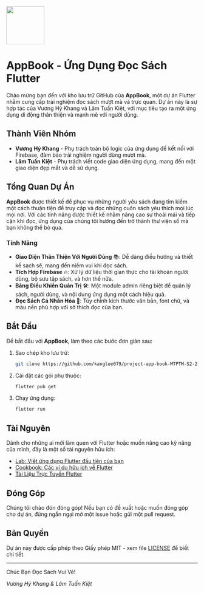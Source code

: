 <img src="https://github.com/kanglee079/project-app-book-MTPTM-S2-20TH_N1_01/assets/89653821/c57f38e3-14de-493e-8e91-549e68e07199" width="100" height="auto">

# AppBook - Ứng Dụng Đọc Sách Flutter 

Chào mừng bạn đến với kho lưu trữ GitHub của **AppBook**, một dự án Flutter nhằm cung cấp trải nghiệm đọc sách mượt mà và trực quan. Dự án này là sự hợp tác của Vương Hỷ Khang và Lâm Tuấn Kiệt, với mục tiêu tạo ra một ứng dụng di động thân thiện và mạnh mẽ với người dùng.

## Thành Viên Nhóm

- **Vương Hỷ Khang** - Phụ trách toàn bộ logic của ứng dụng để kết nối với Firebase, đảm bảo trải nghiệm người dùng mượt mà.
- **Lâm Tuấn Kiệt** - Phụ trách viết code giao diện ứng dụng, mang đến một giao diện đẹp mắt và dễ sử dụng.

## Tổng Quan Dự Án

**AppBook** được thiết kế để phục vụ những người yêu sách đang tìm kiếm một cách thuận tiện để truy cập và đọc những cuốn sách yêu thích mọi lúc mọi nơi. Với các tính năng được thiết kế nhằm nâng cao sự thoải mái và tiếp cận khi đọc, ứng dụng của chúng tôi hướng đến trở thành thư viện số mà bạn không thể bỏ qua.

### Tính Năng

- **Giao Diện Thân Thiện Với Người Dùng** 📚: Dễ dàng điều hướng và thiết kế sạch sẽ, mang đến niềm vui khi đọc sách.
- **Tích Hợp Firebase** 🔥: Xử lý dữ liệu thời gian thực cho tài khoản người dùng, bộ sưu tập sách, và hơn thế nữa.
- **Bảng Điều Khiển Quản Trị** 🛠️: Một module admin riêng biệt để quản lý sách, người dùng, và nội dung ứng dụng một cách hiệu quả.
- **Đọc Sách Cá Nhân Hóa** 📖: Tùy chỉnh kích thước văn bản, font chữ, và màu nền phù hợp với sở thích đọc của bạn.

## Bắt Đầu

Để bắt đầu với **AppBook**, làm theo các bước đơn giản sau:

1. Sao chép kho lưu trữ:
   ```bash
   git clone https://github.com/kanglee079/project-app-book-MTPTM-S2-20TH_N1_01
   ```
2. Cài đặt các gói phụ thuộc:
   ```bash
   flutter pub get
   ```
3. Chạy ứng dụng:
   ```bash
   flutter run
   ```

## Tài Nguyên

Dành cho những ai mới làm quen với Flutter hoặc muốn nâng cao kỹ năng của mình, đây là một số tài nguyên hữu ích:

- [Lab: Viết ứng dụng Flutter đầu tiên của bạn](https://docs.flutter.dev/get-started/codelab)
- [Cookbook: Các ví dụ hữu ích về Flutter](https://docs.flutter.dev/cookbook)
- [Tài Liệu Trực Tuyến Flutter](https://docs.flutter.dev/)

## Đóng Góp

Chúng tôi chào đón đóng góp! Nếu bạn có đề xuất hoặc muốn đóng góp cho dự án, đừng ngần ngại mở một issue hoặc gửi một pull request.

## Bản Quyền

Dự án này được cấp phép theo Giấy phép MIT - xem file [LICENSE](LICENSE) để biết chi tiết.

---

Chúc Bạn Đọc Sách Vui Vẻ!

_Vương Hỷ Khang & Lâm Tuấn Kiệt_
